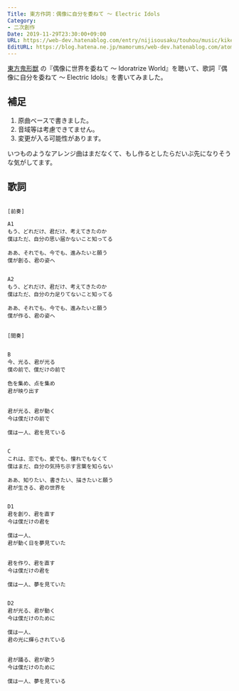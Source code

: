 ```yaml
---
Title: 東方作詞：偶像に自分を委ねて ～ Electric Idols
Category:
- 二次創作
Date: 2019-11-29T23:30:00+09:00
URL: https://web-dev.hatenablog.com/entry/nijisousaku/touhou/music/kikeijuu/guuzou
EditURL: https://blog.hatena.ne.jp/mamorums/web-dev.hatenablog.com/atom/entry/26006613473462725
---
```


<a target="_blank" href="https://kourindou.exblog.jp/28512725/">東方鬼形獣</a> の『偶像に世界を委ねて ～ Idoratrize World』を聴いて、歌詞『偶像に自分を委ねて ～ Electric Idols』を書いてみました。


## 補足
1. 原曲ベースで書きました。
2. 音域等は考慮できてません。
3. 変更が入る可能性があります。

いつものようなアレンジ曲はまだなくて、もし作るとしたらだいぶ先になりそうな気がしてます。


## 歌詞
```

[前奏]

A1
もう、どれだけ、君だけ、考えてきたのか
僕はただ、自分の思い届かないこと知ってる

ああ、それでも、今でも、進みたいと願う
僕が創る、君の姿へ


A2
もう、どれだけ、君だけ、考えてきたのか
僕はただ、自分の力足りてないこと知ってる

ああ、それでも、今でも、進みたいと願う
僕が作る、君の姿へ


[間奏]


B
今、光る、君が光る
僕の前で、僕だけの前で

色を集め、点を集め
君が映り出す


君が光る、君が動く
今は僕だけの前で

僕は一人、君を見ている


C
これは、恋でも、愛でも、憧れでもなくて
僕はまだ、自分の気持ち示す言葉を知らない

ああ、知りたい、書きたい、描きたいと願う
君が生きる、君の世界を


D1
君を創り、君を直す
今は僕だけの君を

僕は一人、
君が動く日を夢見ていた


君を作り、君を直す
今は僕だけの君を

僕は一人、夢を見ていた


D2
君が光る、君が動く
今は僕だけのために

僕は一人、
君の光に輝らされている


君が踊る、君が歌う
今は僕だけのために

僕は一人、夢を見ている
```

